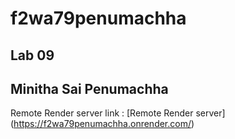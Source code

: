 # f2wa79penumachha

## Lab 09

## Minitha Sai Penumachha

Remote Render server link : [Remote Render server] (https://f2wa79penumachha.onrender.com/) 

